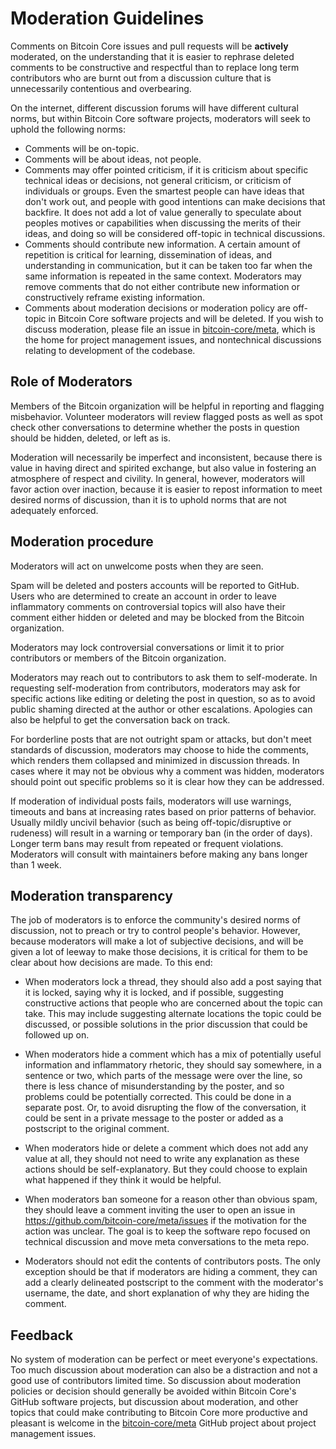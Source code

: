 # Moderation Guidelines

Comments on Bitcoin Core issues and pull requests will be **actively** moderated, on the understanding that it is easier to rephrase deleted comments to be constructive and respectful than to replace long term contributors who are burnt out from a discussion culture that is unnecessarily contentious and overbearing.

On the internet, different discussion forums will have different cultural norms, but within Bitcoin Core software projects, moderators will seek to uphold the following norms:

- Comments will be on-topic.
- Comments will be about ideas, not people.
- Comments may offer pointed criticism, if it is criticism about specific technical ideas or decisions, not general criticism, or criticism of individuals or groups. Even the smartest people can have ideas that don't work out, and people with good intentions can make decisions that backfire. It does not add a lot of value generally to speculate about peoples motives or capabilities when discussing the merits of their ideas, and doing so will be considered off-topic in technical discussions.
- Comments should contribute new information. A certain amount of repetition is critical for learning, dissemination of ideas, and understanding in communication, but it can be taken too far when the same information is repeated in the same context. Moderators may remove comments that do not either contribute new information or constructively reframe existing information.
- Comments about moderation decisions or moderation policy are off-topic in Bitcoin Core software projects and will be deleted. If you wish to discuss moderation, please file an issue in [bitcoin-core/meta](https://github.com/bitcoin-core/meta/issues/new), which is the home for project management issues, and nontechnical discussions relating to development of the codebase.

## Role of Moderators

Members of the Bitcoin organization will be helpful in reporting and flagging misbehavior. Volunteer moderators will review flagged posts as well as spot check other conversations to determine whether the posts in question should be hidden, deleted, or left as is.

Moderation will necessarily be imperfect and inconsistent, because there is value in having direct and spirited exchange, but also value in fostering an atmosphere of respect and civility. In general, however, moderators will favor action over inaction, because it is easier to repost information to meet desired norms of discussion, than it is to uphold norms that are not adequately enforced.

## Moderation procedure

Moderators will act on unwelcome posts when they are seen.

Spam will be deleted and posters accounts will be reported to GitHub. Users who are determined to create an account in order to leave inflammatory comments on controversial topics will also have their comment either hidden or deleted and may be blocked from the Bitcoin organization.

Moderators may lock controversial conversations or limit it to prior contributors or members of the Bitcoin organization.

Moderators may reach out to contributors to ask them to self-moderate. In requesting self-moderation from contributors, moderators may ask for specific actions like editing or deleting the post in question, so as to avoid public shaming directed at the author or other escalations. Apologies can also be helpful to get the conversation back on track.

For borderline posts that are not outright spam or attacks, but don't meet standards of discussion, moderators may choose to hide the comments, which renders them collapsed and minimized in discussion threads. In cases where it may not be obvious why a comment was hidden, moderators should point out specific problems so it is clear how they can be addressed.

If moderation of individual posts fails, moderators will use warnings, timeouts and bans at increasing rates based on prior patterns of behavior. Usually mildly uncivil behavior (such as being off-topic/disruptive or rudeness) will result in a warning or temporary ban (in the order of days). Longer term bans may result from repeated or frequent violations. Moderators will consult with maintainers before making any bans longer than 1 week.

## Moderation transparency

The job of moderators is to enforce the community's desired norms of discussion, not to preach or try to control people's behavior. However, because moderators will make a lot of subjective decisions, and will be given a lot of leeway to make those decisions, it is critical for them to be clear about how decisions are made. To this end:

- When moderators lock a thread, they should also add a post saying that it is locked, saying why it is locked, and if possible, suggesting constructive actions that people who are concerned about the topic can take. This may include suggesting alternate locations the topic could be discussed, or possible solutions in the prior discussion that could be followed up on.

- When moderators hide a comment which has a mix of potentially useful information and inflammatory rhetoric, they should say somewhere, in a sentence or two, which parts of the message were over the line, so there is less chance of misunderstanding by the poster, and so problems could be potentially corrected. This could be done in a separate post. Or, to avoid disrupting the flow of the conversation, it could be sent in a private message to the poster or added as a postscript to the original comment.

- When moderators hide or delete a comment which does not add any value at all, they should not need to write any explanation as these actions should be self-explanatory. But they could choose to explain what happened if they think it would be helpful.

- When moderators ban someone for a reason other than obvious spam, they should leave a comment inviting the user to open an issue in https://github.com/bitcoin-core/meta/issues if the motivation for the action was unclear. The goal is to keep the software repo focused on technical discussion and move meta conversations to the meta repo.

- Moderators should not edit the contents of contributors posts. The only exception should be that if moderators are hiding a comment, they can add a clearly delineated postscript to the comment with the moderator's username, the date, and short explanation of why they are hiding the comment.

## Feedback

No system of moderation can be perfect or meet everyone's expectations. Too much discussion about moderation can also be a distraction and not a good use of contributors limited time. So discussion about moderation policies or decision should generally be avoided within Bitcoin Core's GitHub software projects, but discussion about moderation, and other topics that could make contributing to Bitcoin Core more productive and pleasant is welcome in the [bitcoin-core/meta](https://github.com/bitcoin-core/meta) GitHub project about project management issues.
